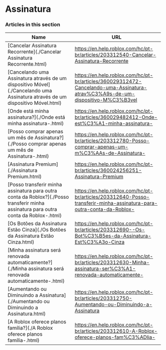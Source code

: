 # Assinatura  
### Articles in this section
Name|URL
-|-
[Cancelar Assinatura Recorrente](./Cancelar Assinatura Recorrente.html) |https://en.help.roblox.com/hc/pt-br/articles/203312540-Cancelar-Assinatura-Recorrente
[Cancelando uma Assinatura através de um dispositivo Móvel](./Cancelando uma Assinatura através de um dispositivo Móvel.html) |https://en.help.roblox.com/hc/pt-br/articles/360029312472-Cancelando-uma-Assinatura-atrav%C3%A9s-de-um-dispositivo-M%C3%B3vel
[Onde está minha assinatura?](./Onde está minha assinatura-.html) |https://en.help.roblox.com/hc/pt-br/articles/360029482412-Onde-est%C3%A1-minha-assinatura-
[Posso comprar apenas um mês de Assinatura?](./Posso comprar apenas um mês de Assinatura-.html) |https://en.help.roblox.com/hc/pt-br/articles/203312780-Posso-comprar-apenas-um-m%C3%AAs-de-Assinatura-
[Assinatura Premium](./Assinatura Premium.html) |https://en.help.roblox.com/hc/pt-br/articles/360024256251-Assinatura-Premium
[Posso transferir minha assinatura para outra conta da Roblox?](./Posso transferir minha assinatura para outra conta da Roblox-.html) |https://en.help.roblox.com/hc/pt-br/articles/203312640-Posso-transferir-minha-assinatura-para-outra-conta-da-Roblox-
[Os Botões da Assinatura Estão Cinza](./Os Botões da Assinatura Estão Cinza.html) |https://en.help.roblox.com/hc/pt-br/articles/203312690--Os-Bot%C3%B5es-da-Assinatura-Est%C3%A3o-Cinza
[Minha assinatura será renovada automaticamente?](./Minha assinatura será renovada automaticamente-.html) |https://en.help.roblox.com/hc/pt-br/articles/203312630-Minha-assinatura-ser%C3%A1-renovada-automaticamente-
[Aumentando ou Diminuindo a Assinatura](./Aumentando ou Diminuindo a Assinatura.html) |https://en.help.roblox.com/hc/pt-br/articles/203312750-Aumentando-ou-Diminuindo-a-Assinatura
[A Roblox oferece planos família?](./A Roblox oferece planos família-.html) |https://en.help.roblox.com/hc/pt-br/articles/203312610-A-Roblox-oferece-planos-fam%C3%ADlia-
